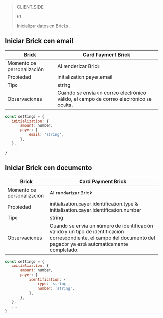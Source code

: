 > CLIENT_SIDE
>
> h1
>
> Inicializar datos en Bricks

## Iniciar Brick con email

| Brick | Card Payment Brick |
| --- | --- |
| Momento de personalización | Al renderizar Brick |
| Propiedad | initialization.payer.email |
| Tipo | string |
| Observaciones | Cuando se envía un correo electrónico válido, el campo de correo electrónico se oculta. |

```javascript
const settings = {
   initialization: {
       amount: number,
       payer: {
           email: 'string',
       },
   },
   ...
}
```

## Iniciar Brick con documento

| Brick | Card Payment Brick |
| --- | --- |
| Momento de personalización | Al renderizar Brick |
| Propiedad | initialization.payer.identification.type & initialization.payer.identification.number |
| Tipo | string |
| Observaciones | Cuando se envía un número de identificación válido y un tipo de identificación correspondiente, el campo del documento del pagador ya está automaticamente completado. |

```javascript
const settings = {
   initialization: {
       amount: number,
       payer: {
           identification: {
               type: 'string',
               number: 'string',
           },
       },
   },
   ...
}
```